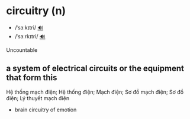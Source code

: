# circuitry (n)

- /ˈsɜːkɪtri/ [🔊](https://www.oxfordlearnersdictionaries.com/media/english/uk_pron/c/cir/circu/circuitry__gb_1.mp3)
- /ˈsɜːrkɪtri/ [🔊](https://www.oxfordlearnersdictionaries.com/media/english/us_pron/c/cir/circu/circuitry__us_1.mp3)

Uncountable

## a system of electrical circuits or the equipment that form this

Hệ thống mạch điện; Hệ thống điện; Mạch điện; Sơ đồ mạch điện; Sơ đồ điện; Lý thuyết mạch điện

- brain circuitry of emotion